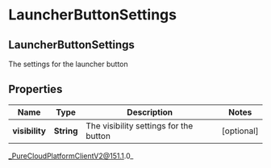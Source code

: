 # LauncherButtonSettings

## LauncherButtonSettings
The settings for the launcher button

## Properties

|Name | Type | Description | Notes|
|------------ | ------------- | ------------- | -------------|
| **visibility** | **String** | The visibility settings for the button | [optional] |



_PureCloudPlatformClientV2@151.1.0_
